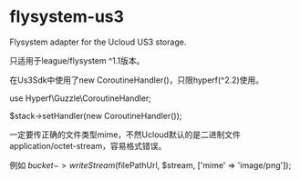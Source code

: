 # flysystem-us3
Flysystem adapter for the Ucloud US3 storage.

只适用于league/flysystem ^1.1版本。

在Us3Sdk中使用了new CoroutineHandler()，只限hyperf(^2.2)使用。

use Hyperf\Guzzle\CoroutineHandler;

$stack->setHandler(new CoroutineHandler());

一定要传正确的文件类型mime，不然Ucloud默认的是二进制文件 application/octet-stream，容易格式错误。

例如 $bucket->writeStream($filePathUrl, $stream, ['mime' => 'image/png']);

